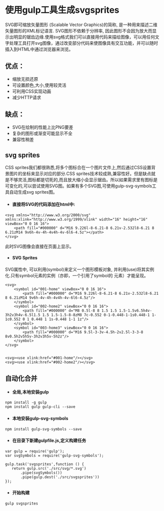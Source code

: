 # 使用gulp工具生成svgsprites
SVG即可缩放矢量图形 (Scalable Vector Graphics)的简称, 是一种用来描述二维矢量图形的XML标记语言. SVG图形不依赖于分辨率, 因此图形不会因为放大而显示出明显的锯齿边缘.使用svg格式我们可以直接用代码来描绘图像，可以用任何文字处理工具打开svg图像，通过改变部分代码来使图像具有交互功能，并可以随时插入到HTML中通过浏览器来浏览。

## 优点：
* 缩放无损还原
* 可设置颜色,大小,使用较灵活
* 可利用CSS实现动画
* 减少HTTP请求

## 缺点：
* SVG在绘制的性能上比PNG要差
* 复杂的图形或渐变可能显示不全
* 兼容性稍差

## svg sprites

CSS sprites我们都很熟悉,将多个图标合在一个图片文件上,然后通过CSS设置背景图片的坐标来显示对应的部分.CSS sprites技术较成熟,兼容性好。但是缺点就是不够灵活,图标都是切死的,而且放大缩小会显示锯齿。所以如果需求里有图标是可变化的,可以尝试使用SVG图。如果有多个SVG图,可使用gulp-svg-symbols工具自动生成svg sprites图。

*  #### 直接将SVG的代码添加在html中:
```
<svg xmlns="http://www.w3.org/2000/svg" xmlns:xlink="http://www.w3.org/1999/xlink" width="16" height="16" viewBox="0 0 16 16">
    <path fill="#000000" d="M16 9.226l-8-6.21-8 6.21v-2.532l8-6.21 8 6.21zM14 9v6h-4v-4h-4v4h-4v-6l6-4.5z"></path>
</svg>
```

此时SVG图像会直接在页面上显示。

* #### SVG Sprites

SVG属性中, 可以利用(symbol)来定义一个图形模板对象, 并利用(use)将其实例化.只有symbol元素的实例（亦即，一个引用了symbol的 元素）才能呈现。

```
<svg>
    <symbol id="001-home" viewBox="0 0 16 16">
        <path fill="#000000" d="M16 9.226l-8-6.21-8 6.21v-2.532l8-6.21 8 6.21zM14 9v6h-4v-4h-4v4h-4v-6l6-4.5z"/>
    </symbol>
    <symbol id="002-home2" viewBox="0 0 16 16">
        <path fill="#000000" d="M8 0.5l-8 8 1.5 1.5 1.5-1.5v6.5h4v-3h2v3h4v-6.5l1.5 1.5 1.5-1.5-8-8zM8 7c-0.552 0-1-0.448-1-1s0.448-1 1-1c0.552 0 1 0.448 1 1s-0.448 1-1 1z"/>
    </symbol>
    <symbol id="003-home3" viewBox="0 0 16 16">
        <path fill="#000000" d="M16 9.5l-3-3v-4.5h-2v2.5l-3-3-8 8v0.5h2v5h5v-3h2v3h5v-5h2z"/>
    </symbol>
</svg>


<svg><use xlink:href="#001-home"/></svg>
<svg><use xlink:href="#002-home2"/></svg>
```

## 自动化合并

* #### 全局,本地安装gulp

```
npm install -g gulp
npm install gulp gulp-cli --save
```
* #### 本地安装gulp-svg-symbols

```
npm install gulp-svg-symbols --save
```

* #### 在目录下新建gulpfile.js,定义构建任务

```
var gulp = require('gulp');
var svgSymbols = require('gulp-svg-symbols');

gulp.task('svgsprites',function () {
   return gulp.src('./src/svg/*.svg')
       .pipe(svgSymbols())
       .pipe(gulp.dest('./src/svgsprites'))
});
```

* #### 开始构建

```
gulp svgsprites
```